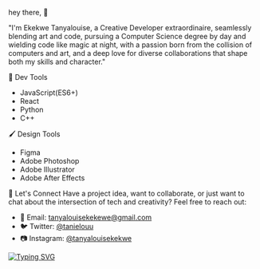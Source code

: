 
hey there, 👋

"I'm Ekekwe Tanyalouise, a Creative Developer extraordinaire, seamlessly blending art and code, pursuing a Computer Science degree by day and wielding code like magic at night, with a passion born from the collision of computers and art, and a deep love for diverse collaborations that shape both my skills and character."

🔧 Dev Tools
* JavaScript(ES6+) <br>
* React <br>
* Python <br>
* C++ <br>

🖌️ Design Tools
* Figma  <br>
* Adobe Photoshop <br>
* Adobe Illustrator <br>
* Adobe After Effects <br>

🌟 Let's Connect
Have a project idea, want to collaborate, or just want to chat about the intersection of tech and creativity? Feel free to reach out:

* 📧 Email: [tanyalouisekekewe@gmail.com](mailto:tanyalouisekekwe@gmail.com) <br>
* 🐦 Twitter: [@tanielouu](https://x.com/tanielouu) <br>
* 📷 Instagram: [@tanyalouisekekwe](https://instagram.com/tanyalouisekekwe) <br>


[![Typing SVG](https://readme-typing-svg.herokuapp.com?font=Fira+Code&size=10&pause=500&color=ffffff&background=005DB600&width=435&lines=%E2%80%9CSuckin%E2%80%99+at+something+is+the+first+step+;+to+being+sorta+good+at+something.%E2%80%9D+(Jake))](https://git.io/typing-svg)
<br>
